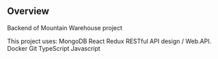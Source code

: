 ## Overview
Backend of Mountain Warehouse project 

This project uses:
MongoDB 
React 
Redux
RESTful API design / Web.API.
Docker 
Git
TypeScript 
Javascript